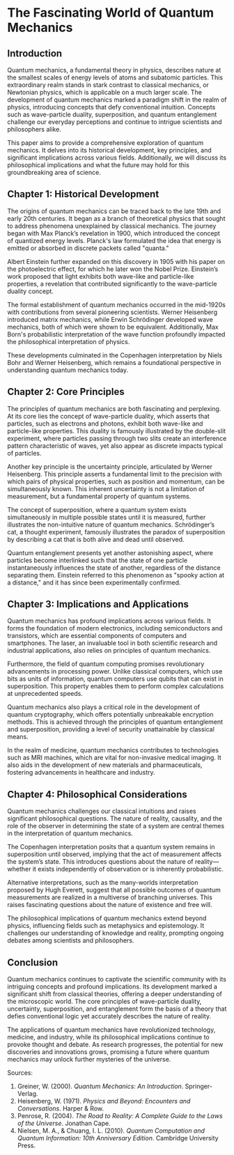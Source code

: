 # The Fascinating World of Quantum Mechanics

## Introduction

Quantum mechanics, a fundamental theory in physics, describes nature at the smallest scales of energy levels of atoms and subatomic particles. This extraordinary realm stands in stark contrast to classical mechanics, or Newtonian physics, which is applicable on a much larger scale. The development of quantum mechanics marked a paradigm shift in the realm of physics, introducing concepts that defy conventional intuition. Concepts such as wave-particle duality, superposition, and quantum entanglement challenge our everyday perceptions and continue to intrigue scientists and philosophers alike.

This paper aims to provide a comprehensive exploration of quantum mechanics. It delves into its historical development, key principles, and significant implications across various fields. Additionally, we will discuss its philosophical implications and what the future may hold for this groundbreaking area of science.

## Chapter 1: Historical Development

The origins of quantum mechanics can be traced back to the late 19th and early 20th centuries. It began as a branch of theoretical physics that sought to address phenomena unexplained by classical mechanics. The journey began with Max Planck’s revelation in 1900, which introduced the concept of quantized energy levels. Planck's law formulated the idea that energy is emitted or absorbed in discrete packets called "quanta."

Albert Einstein further expanded on this discovery in 1905 with his paper on the photoelectric effect, for which he later won the Nobel Prize. Einstein’s work proposed that light exhibits both wave-like and particle-like properties, a revelation that contributed significantly to the wave-particle duality concept.

The formal establishment of quantum mechanics occurred in the mid-1920s with contributions from several pioneering scientists. Werner Heisenberg introduced matrix mechanics, while Erwin Schrödinger developed wave mechanics, both of which were shown to be equivalent. Additionally, Max Born's probabilistic interpretation of the wave function profoundly impacted the philosophical interpretation of physics.

These developments culminated in the Copenhagen interpretation by Niels Bohr and Werner Heisenberg, which remains a foundational perspective in understanding quantum mechanics today.

## Chapter 2: Core Principles

The principles of quantum mechanics are both fascinating and perplexing. At its core lies the concept of wave-particle duality, which asserts that particles, such as electrons and photons, exhibit both wave-like and particle-like properties. This duality is famously illustrated by the double-slit experiment, where particles passing through two slits create an interference pattern characteristic of waves, yet also appear as discrete impacts typical of particles.

Another key principle is the uncertainty principle, articulated by Werner Heisenberg. This principle asserts a fundamental limit to the precision with which pairs of physical properties, such as position and momentum, can be simultaneously known. This inherent uncertainty is not a limitation of measurement, but a fundamental property of quantum systems.

The concept of superposition, where a quantum system exists simultaneously in multiple possible states until it is measured, further illustrates the non-intuitive nature of quantum mechanics. Schrödinger’s cat, a thought experiment, famously illustrates the paradox of superposition by describing a cat that is both alive and dead until observed.

Quantum entanglement presents yet another astonishing aspect, where particles become interlinked such that the state of one particle instantaneously influences the state of another, regardless of the distance separating them. Einstein referred to this phenomenon as "spooky action at a distance," and it has since been experimentally confirmed.

## Chapter 3: Implications and Applications

Quantum mechanics has profound implications across various fields. It forms the foundation of modern electronics, including semiconductors and transistors, which are essential components of computers and smartphones. The laser, an invaluable tool in both scientific research and industrial applications, also relies on principles of quantum mechanics.

Furthermore, the field of quantum computing promises revolutionary advancements in processing power. Unlike classical computers, which use bits as units of information, quantum computers use qubits that can exist in superposition. This property enables them to perform complex calculations at unprecedented speeds.

Quantum mechanics also plays a critical role in the development of quantum cryptography, which offers potentially unbreakable encryption methods. This is achieved through the principles of quantum entanglement and superposition, providing a level of security unattainable by classical means.

In the realm of medicine, quantum mechanics contributes to technologies such as MRI machines, which are vital for non-invasive medical imaging. It also aids in the development of new materials and pharmaceuticals, fostering advancements in healthcare and industry.

## Chapter 4: Philosophical Considerations

Quantum mechanics challenges our classical intuitions and raises significant philosophical questions. The nature of reality, causality, and the role of the observer in determining the state of a system are central themes in the interpretation of quantum mechanics.

The Copenhagen interpretation posits that a quantum system remains in superposition until observed, implying that the act of measurement affects the system’s state. This introduces questions about the nature of reality—whether it exists independently of observation or is inherently probabilistic.

Alternative interpretations, such as the many-worlds interpretation proposed by Hugh Everett, suggest that all possible outcomes of quantum measurements are realized in a multiverse of branching universes. This raises fascinating questions about the nature of existence and free will.

The philosophical implications of quantum mechanics extend beyond physics, influencing fields such as metaphysics and epistemology. It challenges our understanding of knowledge and reality, prompting ongoing debates among scientists and philosophers.

## Conclusion

Quantum mechanics continues to captivate the scientific community with its intriguing concepts and profound implications. Its development marked a significant shift from classical theories, offering a deeper understanding of the microscopic world. The core principles of wave-particle duality, uncertainty, superposition, and entanglement form the basis of a theory that defies conventional logic yet accurately describes the nature of reality.

The applications of quantum mechanics have revolutionized technology, medicine, and industry, while its philosophical implications continue to provoke thought and debate. As research progresses, the potential for new discoveries and innovations grows, promising a future where quantum mechanics may unlock further mysteries of the universe.

Sources:
1. Greiner, W. (2000). _Quantum Mechanics: An Introduction_. Springer-Verlag.
2. Heisenberg, W. (1971). _Physics and Beyond: Encounters and Conversations_. Harper & Row.
3. Penrose, R. (2004). _The Road to Reality: A Complete Guide to the Laws of the Universe_. Jonathan Cape.
4. Nielsen, M. A., & Chuang, I. L. (2010). _Quantum Computation and Quantum Information: 10th Anniversary Edition_. Cambridge University Press.